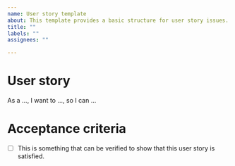 ```yaml
---
name: User story template
about: This template provides a basic structure for user story issues.
title: ""
labels: ""
assignees: ""

---
```


# User story
As a ..., I want to ..., so I can ...

# Acceptance criteria

- [ ] This is something that can be verified to show that this user story is satisfied.
